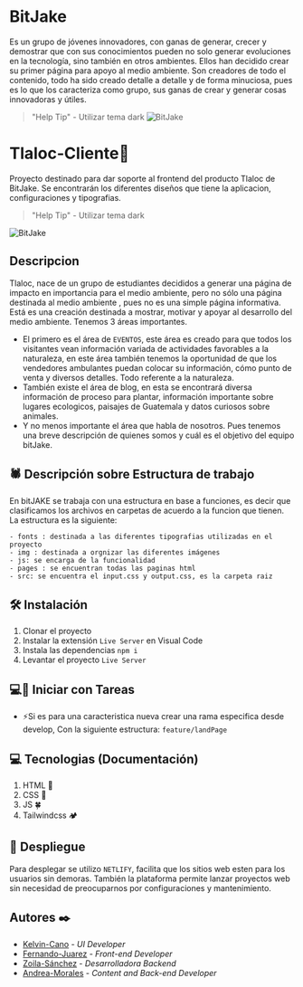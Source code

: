 # BitJake
Es un grupo de jóvenes innovadores, con ganas de generar, crecer y demostrar que con sus conocimientos  pueden no solo generar evoluciones en la tecnología, sino también en otros ambientes. 
Ellos han decidido crear su primer página para apoyo al medio ambiente. Son creadores de todo el contenido, todo ha sido creado detalle a detalle y de forma minuciosa, pues es lo que los caracteriza como grupo, sus ganas de crear y generar cosas innovadoras y útiles.
> "Help Tip" - Utilizar tema dark 
![BitJake](https://res.cloudinary.com/dzdoi1gfv/image/upload/v1656268088/Logo1BitJake_twsjio.png)

# Tlaloc-Cliente🌳​ 

Proyecto destinado para dar soporte al frontend del producto Tlaloc de BitJake.
Se encontrarán los diferentes diseños que tiene la aplicacion, configuraciones y tipografias.


> "Help Tip" - Utilizar tema dark 

![BitJake](https://res.cloudinary.com/dzdoi1gfv/image/upload/v1656224813/TlalocLogo_kvw9dg.png)

## Descripcion
Tlaloc, nace de un grupo de estudiantes decididos a generar una página de impacto en importancia para el medio ambiente, pero no sólo una página destinada al medio ambiente , pues no es una simple página informativa. 
Está es una creación destinada a mostrar, motivar y apoyar al desarrollo del medio ambiente.
Tenemos 3 áreas importantes.
- El primero es el área de `EVENTOS`, este área es creado para que todos los visitantes vean información variada de actividades favorables a la naturaleza, en este área también tenemos la oportunidad de que los vendedores ambulantes puedan colocar su información, cómo punto de venta y diversos detalles. Todo referente a la naturaleza. 
- También existe el área de blog, en esta se encontrará diversa información de proceso para plantar, información importante sobre lugares ecologicos, paisajes de Guatemala y datos curiosos sobre animales. 
- Y no menos importante el área que habla de nosotros. Pues tenemos una breve descripción de quienes somos y cuál es el objetivo del equipo bitJake.

## ​🕷️​​ Descripción sobre Estructura de trabajo
En bitJAKE se trabaja con una estructura en base a funciones, es decir que clasificamos los archivos en carpetas de acuerdo a la funcion que tienen. La estructura es la siguiente:

```
- fonts : destinada a las diferentes tipografias utilizadas en el proyecto
- img : destinada a orgnizar las diferentes imágenes
- js: se encarga de la funcionalidad
- pages : se encuentran todas las paginas html
- src: se encuentra el input.css y output.css, es la carpeta raiz

```

## 🛠 Instalación

1. Clonar el proyecto
2. Instalar la extensión  `Live Server` en Visual Code
3. Instala las dependencias
   `npm i`
4. Levantar el proyecto
   `Live Server`

## 💻​🔨​ Iniciar con Tareas
- ⚡Si es para una caracteristica nueva crear una rama especifica desde develop, Con la siguiente estructura:
    `feature/landPage `

## 💻​ Tecnologias (Documentación)
1.  HTML 🌳 
2.  CSS 🍁
3.  JS 🍀
4.  Tailwindcss ​🏕️​

## ​🦚​ Despliegue
Para desplegar se utilizo `NETLIFY`, facilita que los sitios web esten para los usuarios sin demoras.
También la plataforma permite lanzar proyectos web sin necesidad de preocuparnos por configuraciones y mantenimiento.

## Autores ✒️
* [Kelvin-Cano](https://github.com/Allecan) - *UI Developer*
* [Fernando-Juarez](https://github.com/Rafterminador) - *Front-end Developer* 
* [Zoila-Sánchez](https://github.com/ZoilaSanchez) - *Desarrolladora Backend*
* [Andrea-Morales](https://github.com/AGMH16) - *Content and Back-end Developer*